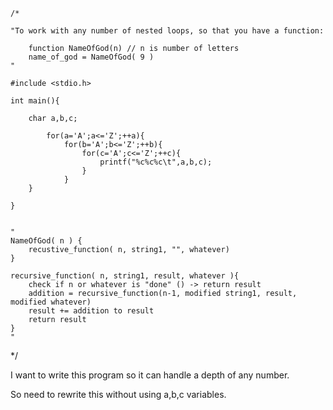     /*

    "To work with any number of nested loops, so that you have a function:

        function NameOfGod(n) // n is number of letters
        name_of_god = NameOfGod( 9 )
    "

    #include <stdio.h>

    int main(){

        char a,b,c;

            for(a='A';a<='Z';++a){
                for(b='A';b<='Z';++b){
                    for(c='A';c<='Z';++c){
                        printf("%c%c%c\t",a,b,c);
                    }
                }
        }

    }

    
	"
	NameOfGod( n ) {
	    recustive_function( n, string1, "", whatever)
	}

	recursive_function( n, string1, result, whatever ){
	    check if n or whatever is "done" () -> return result
	    addition = recursive_function(n-1, modified string1, result,  modified whatever)
	    result += addition to result
	    return result
	}
	"

*/

I want to write this program so it can handle a depth of any number.

So need to rewrite this without using a,b,c variables.
